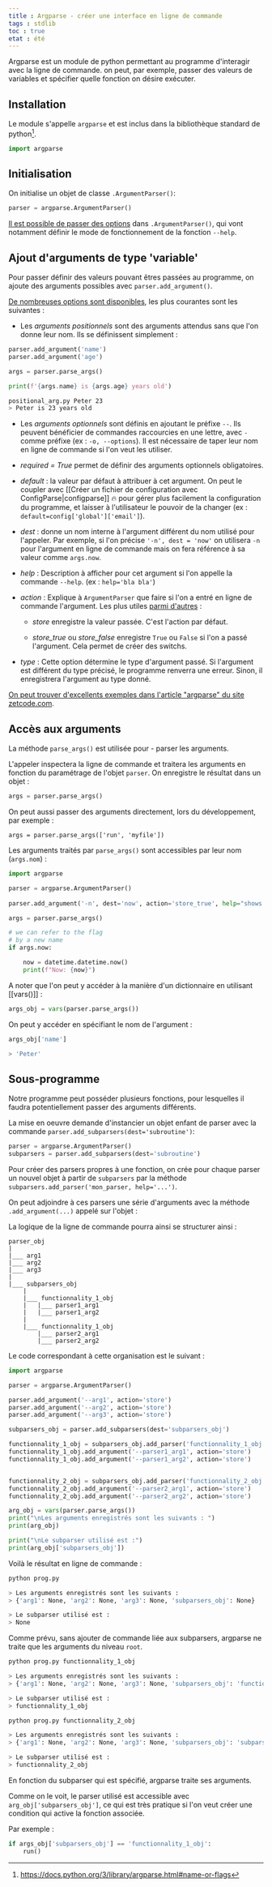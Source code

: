 ```yaml
---
title : Argparse - créer une interface en ligne de commande
tags : stdlib
toc : true
etat : été
---
```


Argparse est un module de python permettant au programme d'interagir avec la ligne de commande. on peut, par exemple, passer des valeurs de variables et spécifier quelle fonction on désire exécuter.

## Installation
Le module s'appelle `argparse` et est inclus dans la bibliothèque standard de python[^1].

[^1]: https://docs.python.org/3/library/argparse.html#name-or-flags

```python
import argparse
````

## Initialisation
On initialise un objet de classe `.ArgumentParser()`:
```python
parser = argparse.ArgumentParser()
````

[Il est possible de passer des options](https://docs.python.org/3/library/argparse.html#argumentparser-objects) dans `.ArgumentParser()`, qui vont notamment définir le mode de fonctionnement de la fonction `--help`.


## Ajout d'arguments de type 'variable'

Pour passer définir des valeurs pouvant êtres passées au programme, on ajoute des arguments possibles avec `parser.add_argument()`. 

[De nombreuses options sont disponibles](https://docs.python.org/3/library/argparse.html#argumentparser-objects), les plus courantes sont les suivantes :

- Les *arguments positionnels* sont des arguments attendus sans que l'on donne leur nom. Ils se définissent simplement :

```python
parser.add_argument('name')
parser.add_argument('age')

args = parser.parse_args()

print(f'{args.name} is {args.age} years old')
```

```bash
positional_arg.py Peter 23
> Peter is 23 years old
````

- Les *arguments optionnels* sont définis en ajoutant le préfixe `--`. Ils peuvent bénéficier de commandes raccourcies en une lettre, avec `-`comme préfixe (ex : `-o, --options`). Il est nécessaire de taper leur nom en ligne de commande si l'on veut les utiliser.

- *required = True* permet de définir des arguments optionnels obligatoires.

- *default* : la valeur par défaut à attribuer à cet argument. On peut le coupler avec [[Créer un fichier de configuration avec ConfigParse\|configparse]] 🔥 pour gérer plus facilement la configuration du programme, et laisser à l'utilisateur le pouvoir de la changer (ex : `default=config['global']['email']`).


- *dest* : donne un nom interne à l'argument différent du nom utilisé pour l'appeler. Par exemple, si l'on précise `'-n', dest = 'now'` on utilisera `-n` pour l'argument en ligne de commande mais on fera référence à sa valeur comme `args.now`.

- *help* : Description à afficher pour cet argument si l'on appelle la commande `--help`. (ex : `help='bla bla'`)

- *action* : Explique à `ArgumentParser` que faire si l'on a entré en ligne de commande l'argument. Les plus utiles [parmi d'autres](https://docs.python.org/3/library/argparse.html#argumentparser-objects) :

	- *store* enregistre la valeur passée. C'est l'action par défaut.
		
	- *store_true* ou *store_false* enregistre `True` ou `False` si l'on a passé l'argument. Cela permet de créer des switchs.

- *type* : Cette option détermine le type d'argument passé. Si l'argument est différent du type précisé, le programme renverra une erreur. Sinon, il enregistrera l'argument au type donné.

[On peut trouver d'excellents exemples dans l'article "argparse" du site zetcode.com](http://zetcode.com/python/argparse/).

## Accès aux arguments

La méthode `parse_args()` est utilisée pour - parser les arguments. 

L'appeler inspectera la ligne de commande et traitera les arguments en fonction du paramétrage de l'objet `parser`. On enregistre le résultat dans un objet :

```python
args = parser.parse_args()
```

On peut aussi passer des arguments directement, lors du développement, par exemple :
````
args = parser.parse_args(['run', 'myfile'])
````

Les arguments traités par `parse_args()` sont accessibles par leur nom (`args.nom`) :

```python
import argparse

parser = argparse.ArgumentParser()
   
parser.add_argument('-n', dest='now', action='store_true', help="shows now")

args = parser.parse_args()

# we can refer to the flag
# by a new name
if args.now:

    now = datetime.datetime.now()
    print(f"Now: {now}")
````

A noter que l'on peut y accéder à la manière d'un dictionnaire en utilisant [[vars()]] :
```python
args_obj = vars(parser.parse_args())
````

On peut y accéder en spécifiant le nom de l'argument :
```python
args_obj['name']

> 'Peter'
`````

## Sous-programme
Notre programme peut posséder plusieurs fonctions, pour lesquelles il faudra potentiellement passer des arguments différents. 

La mise en oeuvre demande d'instancier un objet enfant de parser avec la commande `parser.add_subparsers(dest='subroutine')`:

```python
parser = argparse.ArgumentParser()
subparsers = parser.add_subparsers(dest='subroutine')
```

Pour créer des parsers propres à une fonction, on crée pour chaque parser un nouvel objet à partir de `subparsers` par la méthode `subparsers.add_parser('mon_parser, help='...')`.

On peut adjoindre à ces parsers une série d'arguments avec la méthode `.add_argument(...)` appelé sur l'objet :



La logique de la ligne de commande pourra ainsi se structurer ainsi :

```
parser_obj
|
|___ arg1
|___ arg2
|___ arg3
|
|___ subparsers_obj
	|
	|___ functionnality_1_obj
	|	|___ parser1_arg1
	|	|___ parser1_arg2
	|
	|___ functionnality_1_obj
		|___ parser2_arg1
		|___ parser2_arg2
````

Le code correspondant à cette organisation est le suivant :

```python
import argparse

parser = argparse.ArgumentParser()

parser.add_argument('--arg1', action='store')
parser.add_argument('--arg2', action='store')
parser.add_argument('--arg3', action='store')

subparsers_obj = parser.add_subparsers(dest='subparsers_obj')

functionnality_1_obj = subparsers_obj.add_parser('functionnality_1_obj')
functionnality_1_obj.add_argument('--parser1_arg1', action='store')
functionnality_1_obj.add_argument('--parser1_arg2', action='store')


functionnality_2_obj = subparsers_obj.add_parser('functionnality_2_obj')
functionnality_2_obj.add_argument('--parser2_arg1', action='store')
functionnality_2_obj.add_argument('--parser2_arg2', action='store')

arg_obj = vars(parser.parse_args())
print("\nLes arguments enregistrés sont les suivants : ")
print(arg_obj)

print("\nLe subparser utilisé est :")
print(arg_obj['subparsers_obj'])
````

Voilà le résultat en ligne de commande :

```bash
python prog.py 

> Les arguments enregistrés sont les suivants : 
> {'arg1': None, 'arg2': None, 'arg3': None, 'subparsers_obj': None}

> Le subparser utilisé est :
> None
```

Comme prévu, sans ajouter de commande liée aux subparsers, argparse ne traite que les arguments du niveau `root`.

```bash
python prog.py functionnality_1_obj

> Les arguments enregistrés sont les suivants : 
> {'arg1': None, 'arg2': None, 'arg3': None, 'subparsers_obj': 'functionnality_1_obj', 'parser1_arg1': None, 'parser1_arg2': None}

> Le subparser utilisé est :
> functionnality_1_obj

python prog.py functionnality_2_obj

> Les arguments enregistrés sont les suivants : 
> {'arg1': None, 'arg2': None, 'arg3': None, 'subparsers_obj': 'subparser2_obj', 'parser2_arg1': None, 'parser2_arg2': None}

> Le subparser utilisé est :
> functionnality_2_obj
````

En fonction du subparser qui est spécifié, argparse traite ses arguments.

Comme on le voit, le parser utilisé est accessible avec `arg_obj['subparsers_obj']`, ce qui est très pratique si l'on veut créer une condition qui active la fonction associée. 

Par exemple :
```python
if args_obj['subparsers_obj'] == 'functionnality_1_obj':
	run()
````


